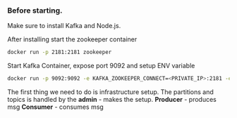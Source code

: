 ### Before starting. 
Make sure to install Kafka and Node.js. 

After installing start the zookeeper container
```bash
docker run -p 2181:2181 zookeeper
```

Start Kafka Container, expose port 9092 and setup ENV variable
```bash
docker run -p 9092:9092 -e KAFKA_ZOOKEEPER_CONNECT=<PRIVATE_IP>:2181 -e KAFKA_ADVERTISED_LISTENERS=PLAINTEXT://<PRIVATE_IP>:9092 -e KAFKA_OFFSETS_TOPIC_REPLICATION_FACTOR=1 confluentinc/cp-kafka
```

The first thing we need to do is infrastructure setup. 
The partitions and topics is handled by the **admin** - makes the setup.
**Producer** - produces msg
**Consumer** - consumes msg 
